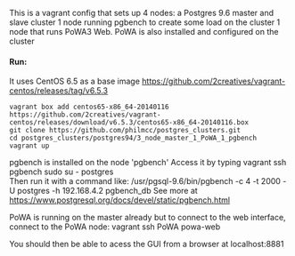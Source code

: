 This is a vagrant config that sets up 4 nodes:
 a Postgres 9.6 master and slave cluster
 1 node running pgbench to create some load on the cluster
 1 node that runs PoWA3 Web. PoWA is also installed and configured on the cluster


#### Run:

It uses CentOS 6.5 as a base image https://github.com/2creatives/vagrant-centos/releases/tag/v6.5.3

```shell
vagrant box add centos65-x86_64-20140116 https://github.com/2creatives/vagrant-centos/releases/download/v6.5.3/centos65-x86_64-20140116.box
git clone https://github.com/philmcc/postgres_clusters.git
cd postgres_clusters/postgres94/3_node_master_1_PoWA_1_pgbench
vagrant up
```


pgbench is installed on the node 'pgbench'
Access it by typing
  vagrant ssh pgbench
  sudo su - postgres  
Then run it with a command like:
  /usr/pgsql-9.6/bin/pgbench -c 4 -t 2000 -U postgres -h 192.168.4.2 pgbench_db
  See more at https://www.postgresql.org/docs/devel/static/pgbench.html


PoWA is running on the master already but to connect to the web interface, connect to the PoWA node:
  vagrant ssh PoWA
  powa-web

You should then be able to acess the GUI from a browser at localhost:8881
